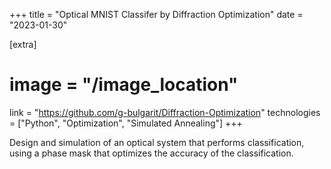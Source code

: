 +++
title = "Optical MNIST Classifer by Diffraction Optimization"
date = "2023-01-30"

[extra]
# image = "/image_location"
link = "https://github.com/g-bulgarit/Diffraction-Optimization"
technologies = ["Python", "Optimization", "Simulated Annealing"]
+++

Design and simulation of an optical system that performs classification, using a phase mask that optimizes the accuracy of the classification.